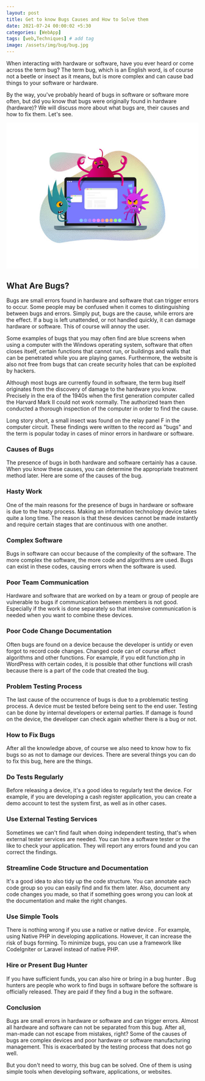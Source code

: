```yaml
---
layout: post
title: Get to know Bugs Causes and How to Solve them
date: 2021-07-24 00:00:02 +5:30
categories: [WebApp]
tags: [web,Techniques] # add tag
image: /assets/img/bug/bug.jpg
---
```



When interacting with hardware or software, have you ever heard or come across the term bug? The term bug, which is an English word, is of course not a beetle or insect as it means, but is more complex and can cause bad things to your software or hardware.

By the way, you've probably heard of bugs in software or software more often, but did you know that bugs were originally found in hardware (hardware)? We will discuss more about what bugs are, their causes and how to fix them. Let's see.

![Desktop View](/assets/img/bug/bug.jpg)

## What Are Bugs?
Bugs are small errors found in hardware and software that can trigger errors to occur. Some people may be confused when it comes to distinguishing between bugs and errors. Simply put, bugs are the cause, while errors are the effect. If a bug is left unattended, or not handled quickly, it can damage hardware or software. This of course will annoy the user.

Some examples of bugs that you may often find are blue screens when using a computer with the Windows operating system, software that often closes itself, certain functions that cannot run, or buildings and walls that can be penetrated while you are playing games. Furthermore, the website is also not free from bugs that can create security holes that can be exploited by hackers.

Although most bugs are currently found in software, the term bug itself originates from the discovery of damage to the hardware you know. Precisely in the era of the 1940s when the first generation computer called the Harvard Mark II could not work normally. The authorized team then conducted a thorough inspection of the computer in order to find the cause.

Long story short, a small insect was found on the relay panel F in the computer circuit. These findings were written to the record as "bugs" and the term is popular today in cases of minor errors in hardware or software.

### Causes of Bugs
The presence of bugs in both hardware and software certainly has a cause. When you know these causes, you can determine the appropriate treatment method later. Here are some of the causes of the bug.

### Hasty Work
One of the main reasons for the presence of bugs in hardware or software is due to the hasty process. Making an information technology device takes quite a long time. The reason is that these devices cannot be made instantly and require certain stages that are continuous with one another.

### Complex Software
Bugs in software can occur because of the complexity of the software. The more complex the software, the more code and algorithms are used. Bugs can exist in these codes, causing errors when the software is used.

### Poor Team Communication
Hardware and software that are worked on by a team or group of people are vulnerable to bugs if communication between members is not good. Especially if the work is done separately so that intensive communication is needed when you want to combine these devices.

### Poor Code Change Documentation
Often bugs are found on a device because the developer is untidy or even forgot to record code changes. Changed code can of course affect algorithms and other functions. For example, if you edit function.php in WordPress with certain codes, it is possible that other functions will crash because there is a part of the code that created the bug.

### Problem Testing Process
The last cause of the occurrence of bugs is due to a problematic testing process. A device must be tested before being sent to the end user. Testing can be done by internal developers or external parties. If damage is found on the device, the developer can check again whether there is a bug or not.

### How to Fix Bugs
After all the knowledge above, of course we also need to know how to fix bugs so as not to damage our devices. There are several things you can do to fix this bug, here are the things.

### Do Tests Regularly
Before releasing a device, it's a good idea to regularly test the device. For example, if you are developing a cash register application, you can create a demo account to test the system first, as well as in other cases.

### Use External Testing Services
Sometimes we can't find fault when doing independent testing, that's when external tester services are needed. You can hire a software tester or the like to check your application. They will report any errors found and you can correct the findings.

### Streamline Code Structure and Documentation
It's a good idea to also tidy up the code structure. You can annotate each code group so you can easily find and fix them later. Also, document any code changes you made, so that if something goes wrong you can look at the documentation and make the right changes.

### Use Simple Tools
There is nothing wrong if you use a native or native device . For example, using Native PHP in developing applications. However, it can increase the risk of bugs forming. To minimize bugs, you can use a framework like CodeIgniter or Laravel instead of native PHP.


### Hire or Present Bug Hunter
If you have sufficient funds, you can also hire or bring in a bug hunter . Bug hunters are people who work to find bugs in software before the software is officially released. They are paid if they find a bug in the software.

### Conclusion
Bugs are small errors in hardware or software and can trigger errors. Almost all hardware and software can not be separated from this bug. After all, man-made can not escape from mistakes, right? Some of the causes of bugs are complex devices and poor hardware or software manufacturing management. This is exacerbated by the testing process that does not go well.

But you don't need to worry, this bug can be solved. One of them is using simple tools when developing software, applications, or websites.
